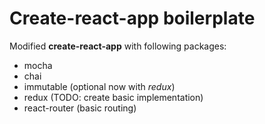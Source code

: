 # Create-react-app boilerplate

Modified **create-react-app** with following packages:

- mocha
- chai
- immutable (optional now with *redux*)
- redux (TODO: create basic implementation)
- react-router (basic routing)
